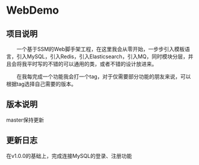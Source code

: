 # WebDemo

## 项目说明

&emsp;&emsp;一个基于SSM的Web脚手架工程，在这里我会从零开始，一步步引入模板语言，引入MySQL，引入Redis，引入Elasticsearch，引入MQ，同时模块分层，并且会将我平时写的不错的可以通用的类，或者不错的设计放进来。

&emsp;&emsp;在我每完成一个功能我会打一个tag，对于仅需要部分功能的朋友来说，可以根据tag选择自己需要的版本。

## 版本说明

master保持更新

## 更新日志


在v1.0.0的基础上，完成连接MySQL的登录、注册功能